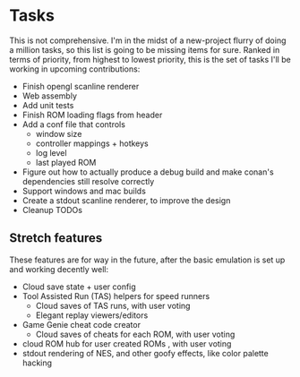 # Tasks

This is not comprehensive. I'm in the midst of a new-project flurry of doing a million tasks, so this list is going to be missing items for sure. Ranked in terms of priority, from highest to lowest priority, this is the set of tasks I'll be working in upcoming contributions:

- Finish opengl scanline renderer
- Web assembly
- Add unit tests
- Finish ROM loading flags from header
- Add a conf file that controls
  - window size
  - controller mappings + hotkeys
  - log level
  - last played ROM
- Figure out how to actually produce a debug build and make conan's dependencies still resolve correctly
- Support windows and mac builds
- Create a stdout scanline renderer, to improve the design
- Cleanup TODOs

## Stretch features

These features are for way in the future, after the basic emulation is set up and working decently well:

- Cloud save state + user config
- Tool Assisted Run (TAS) helpers for speed runners
  - Cloud saves of TAS runs, with user voting
  - Elegant replay viewers/editors
- Game Genie cheat code creator
  - Cloud saves of cheats for each ROM, with user voting
- cloud ROM hub for user created ROMs , with user voting
- stdout rendering of NES, and other goofy effects, like color palette hacking